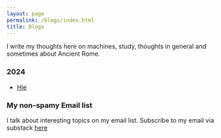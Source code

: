 ```yaml
---
layout: page
permalink: /blogs/index.html
title: Blogs
---
```

I write my thoughts here on machines, study, thoughts in general and sometimes about Ancient Rome.

### 2024

- [ Hie ](https://noorchauhan.github.io/blogs/hie/)

### My non-spamy Email list

I talk about interesting topics on my email list. Subscribe to my email via substack [here](https://noorchauhan.substack.com/)
